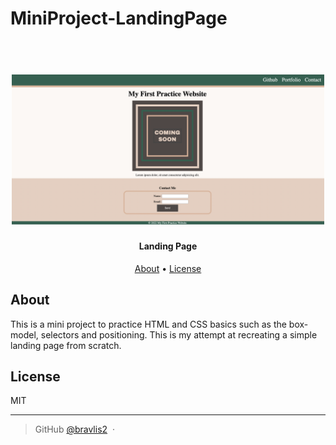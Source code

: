 # MiniProject-LandingPage

<h1 align="center">
  <br>
  <a href=""><img src="./assets/images/practice.jpg" alt="My First Project" width="500"></a>
</h1>

<h4 align="center">Landing Page</h4>

<p align="center">
  <a href="#About">About</a> •
  <a href="#license">License</a>
</p>

## About

This is a mini project to practice HTML and CSS basics such as the box-model, selectors and positioning. This is my attempt at recreating a simple landing page from scratch. 

## License

MIT

---

> GitHub [@bravlis2](https://github.com/bralvis2) &nbsp;&middot;&nbsp;

